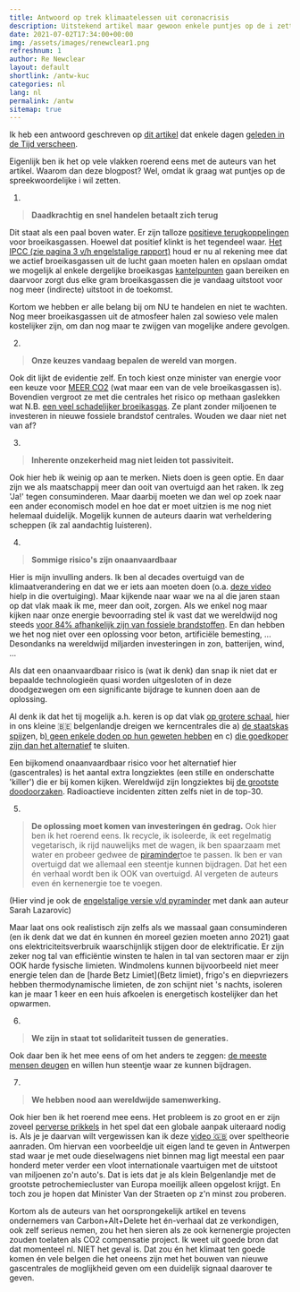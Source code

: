 ```yaml
---
title: Antwoord op trek klimaatelessen uit coronacrisis
description: Uitstekend artikel maar gewoon enkele puntjes op de i zetten
date: 2021-07-02T17:34:00+00:00
img: /assets/images/renewclear1.png
refreshnum: 1
author: Re Newclear
layout: default
shortlink: /antw-kuc
categories: nl
lang: nl
permalink: /antw
sitemap: true
---
```


Ik heb een antwoord geschreven op [dit artikel](https://web.archive.org/web/20210630084210/https://www.tijd.be/opinie/algemeen/trek-klimaatlessen-uit-coronacrisis/10316819.html)
dat enkele dagen [geleden in de Tijd verscheen](https://www.tijd.be/opinie/algemeen/trek-klimaatlessen-uit-coronacrisis/10316819.html).

Eigenlijk ben ik het op vele vlakken roerend eens met de auteurs van het artikel. Waarom dan deze blogpost? Wel, omdat ik graag wat puntjes op de spreekwoordelijke i wil zetten.


1. 
> **Daadkrachtig en snel handelen betaalt zich terug**


Dit staat als een paal boven water. Er zijn talloze [positieve terugkoppelingen](https://nl.wikipedia.org/wiki/Terugkoppeling) voor broeikasgassen. Hoewel dat positief klinkt is het tegendeel waar. [Het IPCC (zie pagina 3 v/h engelstalige rapport)](https://www.ipcc.ch/site/assets/uploads/2018/03/srccs_wholereport-1.pdf) houd er nu al rekening mee dat we actief broeikasgassen uit de lucht gaan moeten halen en opslaan omdat we mogelijk al enkele dergelijke broeikasgas [kantelpunten](https://nl.wikipedia.org/wiki/Kantelpunten_in_het_klimaat) gaan bereiken en daarvoor zorgt dus elke gram broeikasgassen die je vandaag uitstoot voor nog meer (indirecte) uitstoot in de toekomst.

Kortom we hebben er alle belang bij om NU te handelen en niet te wachten. Nog meer broeikasgassen uit de atmosfeer halen zal sowieso vele malen kostelijker zijn, om dan nog maar te zwijgen van mogelijke andere gevolgen. 

2. 
> **Onze keuzes vandaag bepalen de wereld van morgen.** 
 
Ook dit lijkt de evidentie zelf. En toch kiest onze minister van energie voor een keuze voor [MEER CO2](https://twitter.com/renewclear1/status/1371115530602618881) (wat maar een van de vele broeikasgassen is). Bovendien vergroot ze met die centrales het risico op methaan gaslekken wat N.B. [een veel schadelijker broeikasgas](https://nl.wikipedia.org/wiki/Methaan#Schadelijkheid). Ze plant zonder miljoenen te investeren in nieuwe fossiele brandstof centrales. Wouden we daar niet net van af?


3. 
> **Inherente onzekerheid mag niet leiden tot passiviteit.** 

Ook hier heb ik weinig op aan te merken. Niets doen is geen optie. En daar zijn we als maatschappij meer dan ooit van overtuigd aan het raken. Ik zeg 'Ja!' tegen consuminderen. Maar daarbij moeten we dan wel op zoek naar een ander economisch model en hoe dat er moet uitzien is me nog niet helemaal duidelijk. Mogelijk kunnen de auteurs daarin wat verheldering scheppen (ik zal aandachtig luisteren).


4. 
> **Sommige risico's zijn onaanvaardbaar**

Hier is mijn invulling anders. Ik ben al decades overtuigd van de klimaatverandering en dat we er iets aan moeten doen (o.a. [deze video](https://www.youtube.com/watch?v=I7i-K3nw5mo) hielp in die overtuiging). Maar kijkende naar waar we na al die jaren staan op dat vlak maak ik me, meer dan ooit, zorgen. Als we enkel nog maar kijken naar onze energie bevoorrading stel ik vast dat we wereldwijd nog steeds [voor 84% afhankelijk zijn van fossiele brandstoffen](https://ourworldindata.org/fossil-fuels#what-share-of-primary-energy-comes-from-fossil-fuels). En dan hebben we het nog niet over een oplossing voor beton, artificiële bemesting, ...  Desondanks na wereldwijd miljarden investeringen in zon, batterijen, wind, ...

Als dat een onaanvaardbaar risico is (wat ik denk) dan snap ik niet dat er bepaalde technologieën quasi worden uitgesloten of in deze doodgezwegen om een significante bijdrage te kunnen doen aan de oplossing.

Al denk ik dat het tij mogelijk a.h. keren is op dat vlak [op grotere schaal](https://twitter.com/Horizon238/status/1385170636402831364), hier in ons kleine 🇧🇪 belgenlandje dreigen we kerncentrales die a) [de staatskas spijz](https://nl.wikipedia.org/wiki/Nucleaire_rente#Belgi%C3%AB)en, b[) geen enkele doden op hun geweten hebben](https://www.laka.org/docu/ines/location/europe/belgium?orderby=ines_rating&sort=DESC) en c) [die goedkoper zijn dan het alternatief](https://www.demorgen.be/nieuws/studie-kerncentrales-openhouden-bespaart-100-miljoen-per-jaar~b2766c27/) te sluiten.

Een bijkomend onaanvaardbaar risico voor het alternatief hier (gascentrales) is het aantal extra longziektes (een stille en onderschatte 'killer') die er bij komen kijken. Wereldwijd zijn longziektes bij [de grootste doodoorzaken](https://ourworldindata.org/grapher/annual-number-of-deaths-by-cause). Radioactieve incidenten zitten zelfs niet in de top-30. 


5. 
> **De oplossing moet komen van investeringen én gedrag.**
Ook hier ben ik het roerend eens. Ik recycle, ik isoleerde, ik eet regelmatig vegetarisch, ik rijd nauwelijks met de wagen, ik ben spaarzaam met water en probeer gedwee de [piraminder](https://twitter.com/renewclear1/status/1290237033752014848)toe te passen. Ik ben er van overtuigd dat we allemaal een steentje kunnen bijdragen. Dat het een én verhaal wordt ben ik OOK van overtuigd. Al vergeten de auteurs even én kernenergie toe te voegen. 

(Hier vind je ook de [engelstalige versie v/d pyraminder](https://twitter.com/renewclear1/status/1409980081322303488) met dank aan auteur Sarah Lazarovic)

Maar laat ons ook realistisch zijn zelfs als we massaal gaan consuminderen (en ik denk dat we dat én kunnen én moreel gezien moeten anno 2021) gaat ons elektriciteitsverbruik waarschijnlijk stijgen door de elektrificatie. Er zijn zeker nog tal van efficiëntie winsten te halen in tal van sectoren maar er zijn OOK harde fysische limieten. Windmolens kunnen bijvoorbeeld niet meer energie telen dan de [harde Betz Limiet](Betz limiet), frigo's en diepvriezers hebben thermodynamische limieten, de zon schijnt niet 's nachts, isoleren kan je maar 1 keer en een huis afkoelen is energetisch kostelijker dan het opwarmen.

6. 
> **We zijn in staat tot solidariteit tussen de generaties.** 

Ook daar ben ik het mee eens of om het anders te zeggen: [de meeste mensen deugen](https://decorrespondent.nl/demeestemensendeugen) en willen hun steentje waar ze kunnen bijdragen. 

7. 
>**We hebben nood aan wereldwijde samenwerking.**  

Ook hier ben ik het roerend mee eens. Het probleem is zo groot en er zijn zoveel [perverse prikkels](https://nl.wikipedia.org/wiki/Perverse_prikkel) in het spel dat een globale aanpak uiteraard nodig is. Als je je daarvan wilt vergewissen kan ik deze [video 🇬🇧](https://www.youtube.com/watch?v=K9FQ1WsJrqE) over speltheorie aanraden. Om hiervan een voorbeeldje uit eigen land te geven in Antwerpen stad waar je met oude dieselwagens niet binnen mag ligt meestal een paar honderd meter verder een vloot internationale vaartuigen met de uitstoot van miljoenen zo'n auto's. Dat is iets dat je als klein Belgenlandje met de grootste petrochemiecluster van Europa moeilijk alleen opgelost krijgt. En toch zou je hopen dat Minister Van der Straeten op z'n minst zou proberen.


Kortom als de auteurs van het oorsprongekelijk artikel en tevens ondernemers van Carbon+Alt+Delete het én-verhaal dat ze verkondigen, ook zelf serieus nemen, zou het hen sieren als ze ook kernenergie projecten zouden toelaten als CO2 compensatie project. Ik weet uit goede bron dat dat momenteel nl. NIET het geval is. Dat zou én het klimaat ten goede komen én vele belgen die het oneens zijn met het bouwen van nieuwe gascentrales de moglijkheid geven om een duidelijk signaal daarover te geven. 
